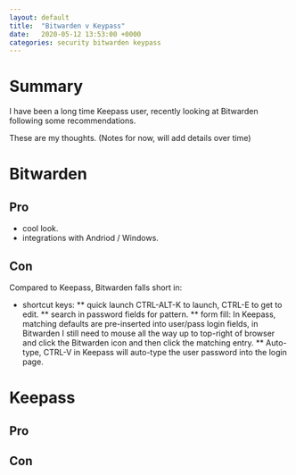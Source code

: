 ```yaml
---
layout: default
title:  "Bitwarden v Keypass"
date:   2020-05-12 13:53:00 +0000
categories: security bitwarden keypass
---
```


# Summary

I have been a long time Keepass user, recently looking at Bitwarden following some recommendations.

These are my thoughts. (Notes for now, will add details over time)

# Bitwarden

## Pro

* cool look.
* integrations with Andriod / Windows.

## Con

Compared to Keepass, Bitwarden falls short in:

* shortcut keys:
** quick launch CTRL-ALT-K to launch, CTRL-E to get to edit.
** search in password fields for pattern.
** form fill: In Keepass, matching defaults are pre-inserted into user/pass login fields, in Bitwarden I still need to mouse all the way up to top-right of browser and click the Bitwarden icon and then click the matching entry.
** Auto-type, CTRL-V in Keepass will auto-type the user password into the login page.

# Keepass

## Pro

## Con
